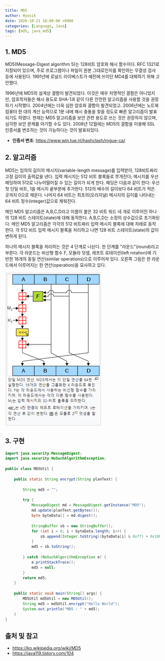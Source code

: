 ```yaml
---
title: MD5
author: Hyosik
date: 2020-10-21 18:00:00 +0900
categories: [Language, Java]
tags: [md5, java_md5]
---
```


## 1. MD5
MD5(Message-Digest algorithm 5)는 128비트 암호화 해시 함수이다. RFC 1321로 지정되어 있으며, 주로 프로그램이나 파일이 원본 그대로인지를 확인하는 무결성 검사 등에 사용된다. 1991년에 로널드 라이베스트가 예전에 쓰이던 MD4를 대체하기 위해 고안했다.

1996년에 MD5의 설계상 결함이 발견되었다. 이것은 매우 치명적인 결함은 아니었지만, 암호학자들은 해시 용도로 SHA-1과 같이 다른 안전한 알고리즘을 사용할 것을 권장하기 시작했다. 2004년에는 더욱 심한 암호화 결함이 발견되었고. 2006년에는 노트북 컴퓨터 한 대의 계산 능력으로 1분 내에 해시 충돌을 찾을 정도로 빠른 알고리즘이 발표되기도 하였다. 현재는 MD5 알고리즘을 보안 관련 용도로 쓰는 것은 권장하지 않으며, 심각한 보안 문제를 야기할 수도 있다. 2008년 12월에는 MD5의 결함을 이용해 SSL 인증서를 변조하는 것이 가능하다는 것이 발표되었다.

* **인증서 변조**: <https://www.win.tue.nl/hashclash/rogue-ca/> 

## 2. 알고리즘
MD5는 임의의 길이의 메시지(variable-length message)를 입력받아, 128비트짜리 고정 길이의 출력값을 낸다. 입력 메시지는 512 비트 블록들로 쪼개진다; 메시지를 우선 패딩하여 512로 나누어떨어질 수 있는 길이가 되게 한다. 패딩은 다음과 같이 한다: 우선 첫 단일 비트, 1을 메시지 끝부분에 추가한다. 512의 배수의 길이보다 64 비트가 적은 곳까지 0으로 채운다. 나머지 64 비트는 최초의(오리지널) 메시지의 길이를 나타내는 64 비트 정수(integer)값으로 채워진다.

메인 MD5 알고리즘은 A,B,C,D라고 이름이 붙은 32 비트 워드 네 개로 이루어진 하나의 128 비트 스테이트(state)에 대해 동작한다. A,B,C,D는 소정의 상수값으로 초기화된다. 메인 MD5 알고리즘은 각각의 512 비트짜리 입력 메시지 블록에 대해 차례로 동작한다. 각 512 비트 입력 메시지 블록을 처리하고 나면 128 비트 스테이트(state)의 값이 변하게 된다.

하나의 메시지 블록을 처리하는 것은 4 단계로 나뉜다. 한 단계를 "라운드"(round)라고 부른다. 각 라운드는 비선형 함수 F, 모듈라 덧셈, 레프트 로테이션(left rotation)에 기반한 16개의 동일 연산(similar operations)으로 이루어져 있다. 오른쪽 그림은 한 라운드에서 이루어지는 한 연산(operation)을 묘사하고 있다.

![img001](/assets/img/2020-10-21-md5/img001.png)

## 3. 구현

```java
import java.security.MessageDigest;
import java.security.NoSuchAlgorithmException;

public class MD5Util {

    public static String encrypt(String planText) {

        String md5 = "";

        try {
            MessageDigest md = MessageDigest.getInstance("MD5");
            md.update(planText.getBytes());
            byte byteData[] = md.digest();

            StringBuffer sb = new StringBuffer();
            for (int i = 0; i < byteData.length; i++) {
                sb.append(Integer.toString((byteData[i] & 0xff) + 0x100, 16).substring(1));
            }
            md5 = sb.toString();

        } catch (NoSuchAlgorithmException e) {
            e.printStackTrace();
            md5 = null;
        }
        return md5;
    }

    public static void main(String[] args) {
        MD5Util md5Util = new MD5Util();
        String md5 = md5Util.encrypt("Hello World");
        System.out.println("MD5 : " + md5);
    }
}
```

## 출처 및 참고
* <https://ko.wikipedia.org/wiki/MD5>
* <https://java119.tistory.com/104>
